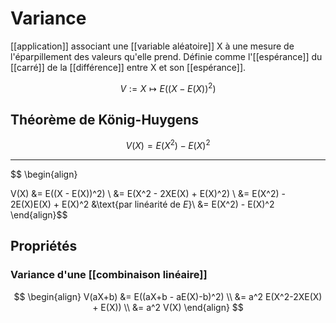 # Variance
[[application]] associant une [[variable aléatoire]] X à une mesure de l'éparpillement des valeurs qu'elle prend. Définie comme l'[[espérance]] du [[carré]] de la [[différence]] entre X et son [[espérance]].

$$
V := X \mapsto E((X - E(X))^2)
$$

## Théorème de König-Huygens

$$
V(X) = E(X^2) - E(X)^2
$$

---

$$
\begin{align}

V(X) &= E((X - E(X))^2) \\
     &= E(X^2 - 2XE(X) + E(X)^2) \\
     &= E(X^2) - 2E(X)E(X) + E(X)^2 &\text{par linéarité de $E$}\\
     &= E(X^2) - E(X)^2
\end{align}$$
## Propriétés
### Variance d'une [[combinaison linéaire]]

$$
\begin{align}
V(aX+b) &= E((aX+b - aE(X)-b)^2) \\
&= a^2 E(X^2-2XE(X) + E(X)) \\
&= a^2 V(X)
\end{align}
$$